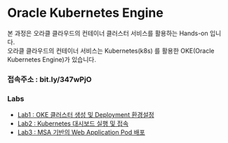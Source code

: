 # Oracle Kubernetes Engine
본 과정은 오라클 클라우드의 컨테이너 클러스터 서비스를 활용하는 Hands-on 입니다.  
오라클 클라우드의 컨테이너 서비스는 Kubernetes(k8s) 를 활용한 OKE(Oracle Kubernetes Engine)가 있습니다.  

### 접속주소 : bit.ly/347wPjO
  
### Labs
* [Lab1 : OKE 클러스터 생성 및 Deployment 환경설정](/HandsOnLab100.md)
* [Lab2 : Kubernetes 대시보드 실행 및 접속](/HandsOnLab101.md)
* [Lab3 : MSA 기반의 Web Application Pod 배포](/HandsOnLab102.md)
<!--* [Lab3 : MSA 기반의 Web Application Pod 배포2](/HandsOnLab300.md)  
* [Lab4 : MSA 기반의 Web Application Pod 배포3](/HandsOnLab400.md)  
* [Lab5 : MSA 기반의 Web Application Pod 배포4 (wercker 활용)](/HandsOnLab500.md)  
* [Lab6 : kubernetes ingress 설정](/HandsOnLab600.md)  
* [Lab7 : kubernetes 모니터링 (Prometheus + Grafana)](/HandsOnLab700.md)  
 * [실습8 : kubernetes 모니터링 (EFK)](/HandsOnLab800.md)  
* [실습9 : istio](/HandsOnLab900.md) -->
